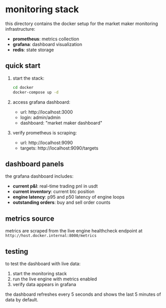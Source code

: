 # monitoring stack

this directory contains the docker setup for the market maker monitoring infrastructure:

- **prometheus**: metrics collection
- **grafana**: dashboard visualization  
- **redis**: state storage

## quick start

1. start the stack:
   ```bash
   cd docker
   docker-compose up -d
   ```

2. access grafana dashboard:
   - url: http://localhost:3000
   - login: admin/admin
   - dashboard: "market maker dashboard"

3. verify prometheus is scraping:
   - url: http://localhost:9090
   - targets: http://localhost:9090/targets

## dashboard panels

the grafana dashboard includes:

- **current p&l**: real-time trading pnl in usdt
- **current inventory**: current btc position 
- **engine latency**: p95 and p50 latency of engine loops
- **outstanding orders**: buy and sell order counts

## metrics source

metrics are scraped from the live engine healthcheck endpoint at `http://host.docker.internal:8000/metrics`

## testing

to test the dashboard with live data:

1. start the monitoring stack
2. run the live engine with metrics enabled
3. verify data appears in grafana

the dashboard refreshes every 5 seconds and shows the last 5 minutes of data by default. 